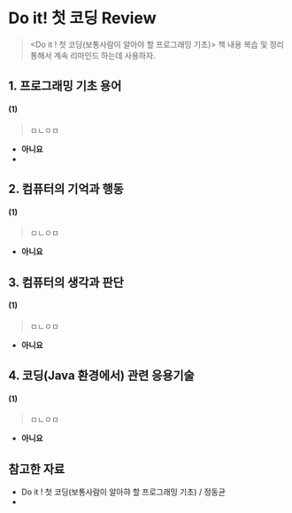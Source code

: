# Do it! 첫 코딩 Review

> <Do it ! 첫 코딩(보통사람이 알아야 할 프로그래밍 기초)> 책 내용 복습 및 정리 통해서 계속 리마인드 하는데 사용하자.



## 1. 프로그래밍 기초 용어

####  (1) 

> ㅁㄴㅇㅁ

- **아니요**
- 



## 2. 컴퓨터의 기억과 행동

####  (1)

> ㅁㄴㅇㅁ

- **아니요**

## 3. 컴퓨터의 생각과 판단

####  (1)

> ㅁㄴㅇㅁ

- **아니요**

## 4. 코딩(Java 환경에서) 관련 응용기술

####  (1)

> ㅁㄴㅇㅁ

- **아니요**

## 참고한 자료

- Do it ! 첫 코딩(보통사람이 알아햐 할 프로그래밍 기초) / 정동균
- 